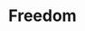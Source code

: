 ---
pid: PT373
title: Freedom
location_transcription: South Philly
zipcode: '19146'
outside_phl: 
neighborhood: Graduate Hospital,Naval Square,Southwest Center City
age: '48'
age_range: 40-49
instagram: 
image_file_name: PT_373.jpg
proposal_transcription: Stop the Violence
topic: Violence
topic_summary: '0'
type: Other No Form
keywords_other: 
credit: Tonya Amaker
image_labels: 
twitter: 
facebook: 
permalink: "/monuments/pt373/"
layout: item-page
---